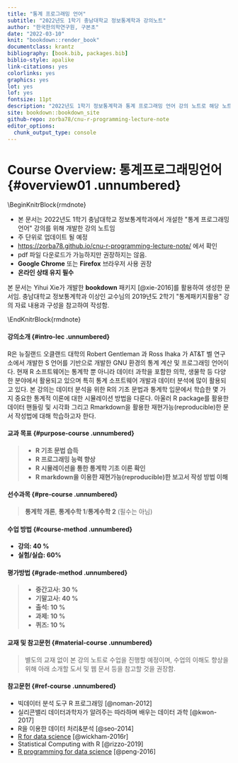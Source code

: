```yaml
---
title: "통계 프로그래밍 언어"
subtitle: "2022년도 1학기 충남대학교 정보통계학과 강의노트"
author: "한국한의학연구원, 구본초"
date: "2022-03-10"
knit: "bookdown::render_book"
documentclass: krantz
bibliography: [book.bib, packages.bib]
biblio-style: apalike
link-citations: yes
colorlinks: yes
graphics: yes
lot: yes
lof: yes
fontsize: 11pt
description: "2022년도 1학기 정보통계학과 통계 프로그래밍 언어 강의 노트로 해당 노트: https://zorba78.github.io/cnu-r-programming-lecture-note/"
site: bookdown::bookdown_site
github-repo: zorba78/cnu-r-programming-lecture-note
editor_options: 
  chunk_output_type: console
---
```




# Course Overview: 통계프로그래밍언어 {#overview01 .unnumbered}

\BeginKnitrBlock{rmdnote}<div class="rmdnote">
- 본 문서는 2022년도 1학기 충남대학교 정보통계학과에서 개설한 "통계 프로그래밍 언어" 강의를 위해 개발한 강의 노트임 
- 주 단위로 업데이트 될 예정 
- https://zorba78.github.io/cnu-r-programming-lecture-note/ 에서 확인
- pdf 파일 다운로드가 가능하지만 권장하지는 않음.
- **Google Chrome** 또는 **Firefox** 브라우저 사용 권장
- **온라인 상태 유지 필수**


본 문서는 Yihui Xie가 개발한 **bookdown** 패키지 [@xie-2016]를 활용하여 생성한 문서임. 충남대학교 정보통계학과 이상인 교수님의 2019년도 2학기 "통계패키지활용" 
강의 자료 내용과 구성을 참고하여 작성함. 

</div>\EndKnitrBlock{rmdnote}

#### 강의소개 {#intro-lec .unnumbered}

R은 뉴질랜드 오클랜드 대학의 Robert Gentleman 과 Ross Ihaka 가 AT&T 벨 연구소에서 개발한 S 언어를 기반으로 개발한 GNU 환경의 통계 계산 및 프로그래밍 언어이다. 현재 R 소프트웨어는 통계학 뿐 아니라 데이터 과학을 포함한 의학, 생물학 등 다양한 분야에서 활용되고 있으며 특히 통계 소프트웨어 개발과 데이터 분석에 많이 활용되고 있다. 본 강의는 데이터 분석을 위한 R의 기초 문법과 통계학 입문에서 학습한 몇 가지 중요한 통계적 이론에 대한 시뮬레이션 방법을 다룬다. 아울러 R package를 활용한 데이터 핸들링 및 시각화 그리고 Rmarkdown을 활용한 재현가능(reproducible)한 문서 작성법에 대해 학습하고자 한다.

#### 교과 목표 {#purpose-course .unnumbered}

> -   **R 기초 문법 습득**
> -   **R 프로그래밍 능력 향상**
> -   **R 시뮬레이션을 통한 통계학 기초 이론 확인**
> -   **R markdown을 이용한 재현가능(reproducible)한 보고서 작성 방법 이해**

#### 선수과목 {#pre-course .unnumbered}

> **통계학 개론**, **통계수학 1**/**통계수학 2** (필수는 아님)

#### 수업 방법 {#course-method .unnumbered}

-   **강의: 40 %**
-   **실험/실습: 60%**

#### 평가방법 {#grade-method .unnumbered}

> -   **중간고사: 30 %**
> -   **기말고사: 40 %**
> -   **출석: 10 %**
> -   **과제: 10 %**
> -   **퀴즈: 10 %**

#### 교재 및 참고문헌 {#material-course .unnumbered}

> 별도의 교재 없이 본 강의 노트로 수업을 진행할 예정이며, 수업의 이해도 향상을 위해 아래 소개할 도서 및 웹 문서 등을 참고할 것을 권장함.

#### 참고문헌 {#ref-course .unnumbered}

-   빅데이터 분석 도구 R 프로그래밍 [@noman-2012]
-   실리콘밸리 데이터과학자가 알려주는 따라하며 배우는 데이터 과학 [@kwon-2017]
-   R을 이용한 데이터 처리&분석 [@seo-2014]
-   [R for data science](https://r4ds.had.co.nz/) [@wickham-2016r]
-   Statistical Computing with R [@rizzo-2019]
-   [R programming for data science](https://bookdown.org/rdpeng/rprogdatascience/) [@peng-2016]
